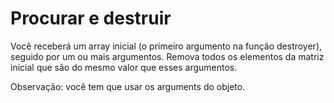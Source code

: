 # Procurar e destruir

Você receberá um array inicial (o primeiro argumento na função destroyer), seguido por um ou mais argumentos. Remova todos os elementos da matriz inicial que são do mesmo valor que esses argumentos.

Observação: você tem que usar os arguments do objeto.